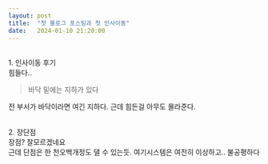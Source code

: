 ```yaml
---
layout: post
title:  "첫 블로그 포스팅과 첫 인사이동"
date:   2024-01-10 21:20:00
---
```

<br>
1. 인사이동 후기
<br> 힘들다.. <br>


>바닥 밑에는 지하가 있다
>
전 부서가 바닥이라면 여긴 지하다. 근데 힘든걸 아무도 몰라준다.

<br>
2. 장단점
<br> 장점? 잘모르겠네요
<br> 근데 단점은 한 천오백개정도 댈 수 있는듯. 여기시스템은 여전히 이상하고.. 불공평하다 
